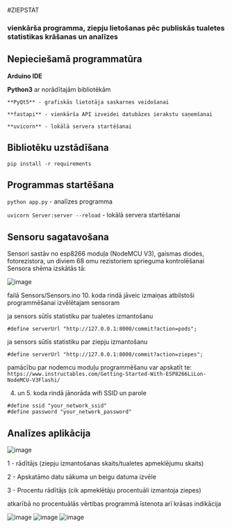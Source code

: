 #ZIEPSTAT
### vienkārša programma, ziepju lietošanas pēc publiskās tualetes statistikas krāšanas un analīzes

## Nepieciešamā programmatūra
**Arduino IDE**

**Python3** ar norādītajām bibliotēkām

    **PyQt5** - grafiskās lietotāja saskarnes veidošanai
    
    **fastapi** - vienkārša API izveidei datubāzes ierakstu saņemšanai
    
    **uvicorn** - lokālā servera startēšanai

## Bibliotēku uzstādīšana
```pip install -r requirements```

## Programmas startēšana
```python app.py``` - analīzes programma

```uvicorn Server:server --reload``` - lokālā servera startēšanai

## Sensoru sagatavošana
Sensori sastāv no esp8266 moduļa (NodeMCU V3), gaismas diodes, fotorezistora, un diviem 68 omu rezistoriem sprieguma kontrolēšanai
Sensora shēma izskātās tā:

![image](https://github.com/Hlebusek/ZiepStat/assets/69074631/e52b36d6-bf67-4b16-a3ff-0b91e53db7dc)


failā Sensors/Sensors.ino 10. koda rindā jāveic izmaiņas atbilstoši programmēšanai izvēlētajam sensoram

ja sensors sūtīs statistiku par tualetes izmantošanu
```
#define serverUrl "http://127.0.0.1:8000/commit?action=pods";
``` 

ja sensors sūtīs statistiku par ziepju izmantošanu
```
#define serverUrl "http://127.0.0.1:8000/commit?action=ziepes";
```
pamācību par nodemcu moduļu programmēšanu var apskatīt te:
```https://www.instructables.com/Getting-Started-With-ESP8266LiLon-NodeMCU-V3Flashi/```

4. un 5. koda rindā jānorāda wifi SSID un parole
```
#define ssid "your_network_ssid"
#define password "your_network_password"
```

## Analīzes aplikācija

![image](https://github.com/Hlebusek/ZiepStat/assets/69074631/ab8e0355-0942-4709-b1ba-69ddef279426)

1 - rādītājs (ziepju izmantošanas skaits/tualetes apmeklējumu skaits)

2 - Apskatāmo datu sākuma un beigu datuma izvēle

3 - Procentu rādītājs (cik apmeklētāju procentuāli izmantoja ziepes)

atkarībā no procentuālās vērtibas programmā īstenota arī krāsas indikācija

![image](https://github.com/Hlebusek/ZiepStat/assets/69074631/d352094a-8095-4012-ad3e-61bfaed2c90c)
![image](https://github.com/Hlebusek/ZiepStat/assets/69074631/0c2584a8-e790-42e8-a4c2-c78b63dea33e)
![image](https://github.com/Hlebusek/ZiepStat/assets/69074631/c5256cb6-d5dd-478e-a98a-476b5b2ffd79)



